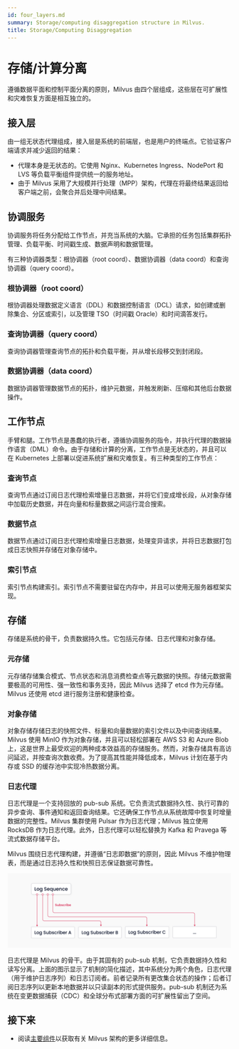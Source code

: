 ```yaml
---
id: four_layers.md
summary: Storage/computing disaggregation structure in Milvus.
title: Storage/Computing Disaggregation
---
```


# 存储/计算分离

遵循数据平面和控制平面分离的原则，Milvus 由四个层组成，这些层在可扩展性和灾难恢复方面是相互独立的。

## 接入层

由一组无状态代理组成，接入层是系统的前端层，也是用户的终端点。它验证客户端请求并减少返回的结果：

- 代理本身是无状态的。它使用 Nginx、Kubernetes Ingress、NodePort 和 LVS 等负载平衡组件提供统一的服务地址。
- 由于 Milvus 采用了大规模并行处理（MPP）架构，代理在将最终结果返回给客户端之前，会聚合并后处理中间结果。

## 协调服务

协调服务将任务分配给工作节点，并充当系统的大脑。它承担的任务包括集群拓扑管理、负载平衡、时间戳生成、数据声明和数据管理。

有三种协调器类型：根协调器（root coord）、数据协调器（data coord）和查询协调器（query coord）。

### 根协调器（root coord）

根协调器处理数据定义语言（DDL）和数据控制语言（DCL）请求，如创建或删除集合、分区或索引，以及管理 TSO（时间戳 Oracle）和时间滴答发行。

### 查询协调器（query coord）

查询协调器管理查询节点的拓扑和负载平衡，并从增长段移交到封闭段。

### 数据协调器（data coord）

数据协调器管理数据节点的拓扑，维护元数据，并触发刷新、压缩和其他后台数据操作。

## 工作节点

手臂和腿。工作节点是愚蠢的执行者，遵循协调服务的指令，并执行代理的数据操作语言（DML）命令。由于存储和计算的分离，工作节点是无状态的，并且可以在 Kubernetes 上部署以促进系统扩展和灾难恢复。有三种类型的工作节点：

### 查询节点

查询节点通过订阅日志代理检索增量日志数据，并将它们变成增长段，从对象存储中加载历史数据，并在向量和标量数据之间运行混合搜索。

### 数据节点

数据节点通过订阅日志代理检索增量日志数据，处理变异请求，并将日志数据打包成日志快照并存储在对象存储中。

### 索引节点

索引节点构建索引。索引节点不需要驻留在内存中，并且可以使用无服务器框架实现。

## 存储

存储是系统的骨干，负责数据持久性。它包括元存储、日志代理和对象存储。

### 元存储

元存储存储集合模式、节点状态和消息消费检查点等元数据的快照。存储元数据需要极高的可用性、强一致性和事务支持，因此 Milvus 选择了 etcd 作为元存储。Milvus 还使用 etcd 进行服务注册和健康检查。

### 对象存储

对象存储存储日志的快照文件、标量和向量数据的索引文件以及中间查询结果。Milvus 使用 MinIO 作为对象存储，并且可以轻松部署在 AWS S3 和 Azure Blob 上，这是世界上最受欢迎的两种成本效益高的存储服务。然而，对象存储具有高访问延迟，并按查询次数收费。为了提高其性能并降低成本，Milvus 计划在基于内存或 SSD 的缓存池中实现冷热数据分离。

### 日志代理

日志代理是一个支持回放的 pub-sub 系统。它负责流式数据持久性、执行可靠的异步查询、事件通知和返回查询结果。它还确保工作节点从系统故障中恢复时增量数据的完整性。Milvus 集群使用 Pulsar 作为日志代理；Milvus 独立使用 RocksDB 作为日志代理。此外，日志代理可以轻松替换为 Kafka 和 Pravega 等流式数据存储平台。

Milvus 围绕日志代理构建，并遵循“日志即数据”的原则，因此 Milvus 不维护物理表，而是通过日志持久性和快照日志保证数据可靠性。

![Log_mechanism](/public/assets/log_mechanism.png "日志机制。")

日志代理是 Milvus 的骨干。由于其固有的 pub-sub 机制，它负责数据持久性和读写分离。上面的图示显示了机制的简化描述，其中系统分为两个角色，日志代理（用于维护日志序列）和日志订阅者。前者记录所有更改集合状态的操作；后者订阅日志序列以更新本地数据并以只读副本的形式提供服务。pub-sub 机制还为系统在变更数据捕获（CDC）和全球分布式部署方面的可扩展性留出了空间。

## 接下来

- 阅读[主要组件](main_components.md)以获取有关 Milvus 架构的更多详细信息。

